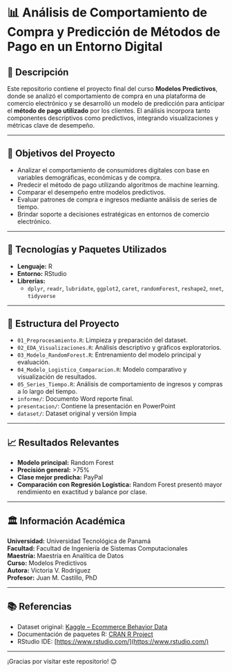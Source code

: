 # 📊 Análisis de Comportamiento de Compra y Predicción de Métodos de Pago en un Entorno Digital

## 📘 Descripción

Este repositorio contiene el proyecto final del curso **Modelos Predictivos**, donde se analizó el comportamiento de compra en una plataforma de comercio electrónico y se desarrolló un modelo de predicción para anticipar el **método de pago utilizado** por los clientes. El análisis incorpora tanto componentes descriptivos como predictivos, integrando visualizaciones y métricas clave de desempeño.

---

## 🎯 Objetivos del Proyecto

- Analizar el comportamiento de consumidores digitales con base en variables demográficas, económicas y de compra.
- Predecir el método de pago utilizando algoritmos de machine learning.
- Comparar el desempeño entre modelos predictivos.
- Evaluar patrones de compra e ingresos mediante análisis de series de tiempo.
- Brindar soporte a decisiones estratégicas en entornos de comercio electrónico.

---

## 🧰 Tecnologías y Paquetes Utilizados

- **Lenguaje:** R  
- **Entorno:** RStudio  
- **Librerías:**  
  - `dplyr`, `readr`, `lubridate`, `ggplot2`, `caret`, `randomForest`, `reshape2`, `nnet`, `tidyverse`

---

## 🧪 Estructura del Proyecto

- `01_Preprocesamiento.R`: Limpieza y preparación del dataset.
- `02_EDA_Visualizaciones.R`: Análisis descriptivo y gráficos exploratorios.
- `03_Modelo_RandomForest.R`: Entrenamiento del modelo principal y evaluación.
- `04_Modelo_Logistico_Comparacion.R`: Modelo comparativo y visualización de resultados.
- `05_Series_Tiempo.R`: Análisis de comportamiento de ingresos y compras a lo largo del tiempo.
- `informe/`: Documento Word reporte final.
- `presentacion/`: Contiene la presentación en PowerPoint
- `dataset/`: Dataset original y versión limpia

---

## 📈 Resultados Relevantes

- **Modelo principal:** Random Forest  
- **Precisión general:** >75%  
- **Clase mejor predicha:** PayPal  
- **Comparación con Regresión Logística:** Random Forest presentó mayor rendimiento en exactitud y balance por clase.

---

## 🏛️ Información Académica

**Universidad:** Universidad Tecnológica de Panamá  
**Facultad:** Facultad de Ingeniería de Sistemas Computacionales  
**Maestría:** Maestría en Analítica de Datos  
**Curso:** Modelos Predictivos  
**Autora:** Victoria V. Rodríguez  
**Profesor:** Juan M. Castillo, PhD  

---


## 📚 Referencias

- Dataset original: [Kaggle – Ecommerce Behavior Data](https://www.kaggle.com/)
- Documentación de paquetes R: [CRAN R Project](https://cran.r-project.org/)
- RStudio IDE: [https://www.rstudio.com/](https://www.rstudio.com/)

---

¡Gracias por visitar este repositorio! 😊


